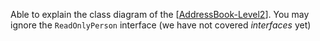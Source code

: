 <panel type="info" header="**`W5.9` Can use intermediate-level class diagrams** :star::star::star:" no-close>

<panel type="info" header="`W5.9a` Can use dependencies in a class diagram :star::star::star:" >
  <include src="../../book/uml/classDiagrams/dependencies/what/full.md" />
<!-- TODO: add evidence -->
</panel>

<panel type="info" header="`W5.9b` Can use UML notes :star::star::star:" >
  <include src="../../book/uml/notes/notes/full.md" />
<!-- TODO: add evidence -->
</panel>

<panel type="info" header="`W5.9c` Can specify constraints in UML diagrams :star::star::star:" >
  <include src="../../book/uml/notes/constraints/full.md" />
<!-- TODO: add evidence -->
</panel>

<panel type="success" header="`W5.9d` Can show an association as an attribute :star::star::star::star:" >
  <include src="../../book/uml/classDiagrams/associationsAsAttributes/what/full.md" />
<!-- TODO: add evidence -->
</panel>

<panel type="info" header="`W5.9e` Can use intermediate-level class diagrams :star::star::star:" >
  <include src="../../book/modeling/modelingStructures/classDiagramsIntermediate/full.md" />
  <panel header=":dart: Evidence" expanded>

Able to explain the class diagram of the [[AddressBook-Level2](https://github.com/nus-cs2103-AY1718S1/addressbook-level2/blob/master/doc/DeveloperGuide.md#design)]. You may ignore the `ReadOnlyPerson` interface (we have not covered _interfaces_ yet)

  </panel>
</panel>

</panel>
